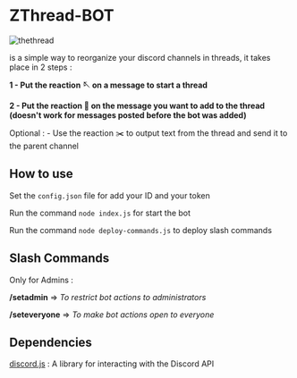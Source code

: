 # ZThread-BOT 

![thethread](https://user-images.githubusercontent.com/51421090/234418436-484e4361-b976-4c39-8f4b-70257059e56b.png)

is a simple way to reorganize your discord channels in threads, it takes place in 2 steps :

**1 - Put the reaction 🪡 on a message to start a thread** 

**2 - Put the reaction 🧵 on the message you want to add to the thread
(doesn't work for messages posted before the bot was added)** 

Optional : - Use the reaction ✂️ to output text from the thread and send it to the parent channel

## How to use 

Set the `config.json` file for add your ID and your token

Run the command `node index.js` for start the bot 

Run the command `node deploy-commands.js` to deploy slash commands 

## Slash Commands

Only for Admins :  

**/setadmin** => *To restrict bot actions to administrators* 

**/seteveryone** => *To make bot actions open to everyone*

## Dependencies 

[discord.js](https://discord.js.org/#/) : A library for interacting with the Discord API 
